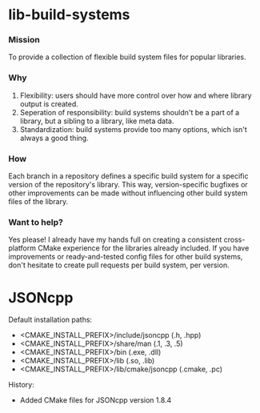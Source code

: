 # lib-build-systems
### Mission
To provide a collection of flexible build system files for popular libraries.

### Why
1. Flexibility: users should have more control over how and where library output is created.
2. Seperation of responsibility: build systems shouldn't be a part of a library, but a sibling to a library, like meta data.
3. Standardization: build systems provide too many options, which isn't always a good thing.

### How
Each branch in a repository defines a specific build system for a specific version of the repository's library. This way, version-specific bugfixes or other improvements can be made without influencing other build system files of the library.

### Want to help?
Yes please! I already have my hands full on creating a consistent cross-platform CMake experience for the libraries already included. If you have improvements or ready-and-tested config files for other build systems, don't hesitate to create pull requests per build system, per version.

# JSONcpp
Default installation paths:
  * <CMAKE_INSTALL_PREFIX>/include/jsoncpp (.h, .hpp)
  * <CMAKE_INSTALL_PREFIX>/share/man (.1, .3, .5)
  * <CMAKE_INSTALL_PREFIX>/bin (.exe, .dll)
  * <CMAKE_INSTALL_PREFIX>/lib (.so, .lib)
  * <CMAKE_INSTALL_PREFIX>/lib/cmake/jsoncpp (.cmake, .pc) 

History:
  * Added CMake files for JSONcpp version 1.8.4


